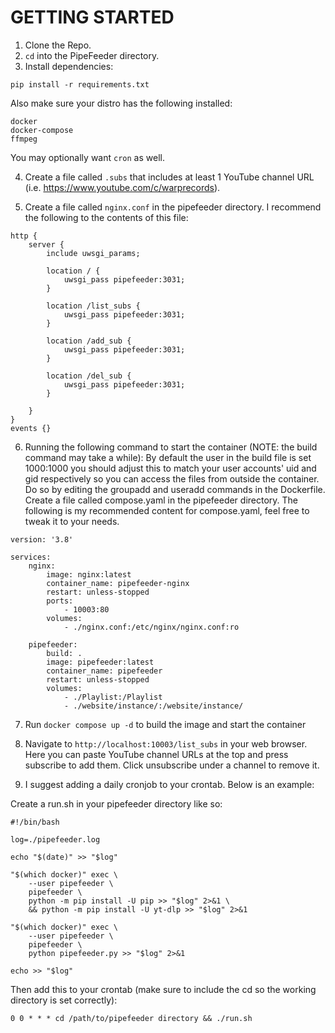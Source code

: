 # GETTING STARTED

1. Clone the Repo.
2. ```cd``` into the PipeFeeder directory.
3. Install dependencies:
```
pip install -r requirements.txt
```
Also make sure your distro has the following installed:
```
docker
docker-compose
ffmpeg
```
You may optionally want ```cron``` as well.

4. Create a file called ```.subs``` that includes at least 1 YouTube channel URL (i.e. https://www.youtube.com/c/warprecords).

5. Create a file called ```nginx.conf``` in the pipefeeder directory. I recommend the following to the contents of this file:

```
http {
	server {
		include uwsgi_params;

		location / {
			uwsgi_pass pipefeeder:3031;
		}
	
		location /list_subs {
			uwsgi_pass pipefeeder:3031;
		}

		location /add_sub {
			uwsgi_pass pipefeeder:3031;
		}

		location /del_sub {
			uwsgi_pass pipefeeder:3031;
		}
	
	}
}
events {}
```

6. Running the following command to start the container (NOTE: the build command may take a while):
By default the user in the build file is set 1000:1000 you should adjust this to match your user accounts' uid and gid respectively so you can access the files from outside the container. Do so by editing the groupadd and useradd commands in the Dockerfile.
Create a file called compose.yaml in the pipefeeder directory. The following is my recommended content for compose.yaml, feel free to tweak it to your needs.

```
version: '3.8'

services:
    nginx:
        image: nginx:latest
        container_name: pipefeeder-nginx
        restart: unless-stopped
        ports:
            - 10003:80
        volumes:
            - ./nginx.conf:/etc/nginx/nginx.conf:ro

    pipefeeder:
        build: .
        image: pipefeeder:latest
        container_name: pipefeeder
        restart: unless-stopped
        volumes:
            - ./Playlist:/Playlist
            - ./website/instance/:/website/instance/
```

7. Run ```docker compose up -d``` to build the image and start the container

8. Navigate to ```http://localhost:10003/list_subs``` in your web browser. Here you can paste YouTube channel URLs at the top and press subscribe to add them. Click unsubscribe under a channel to remove it.

9. I suggest adding a daily cronjob to your crontab. Below is an example:

Create a run.sh in your pipefeeder directory like so:

```
#!/bin/bash

log=./pipefeeder.log

echo "$(date)" >> "$log"

"$(which docker)" exec \
	--user pipefeeder \
	pipefeeder \
	python -m pip install -U pip >> "$log" 2>&1 \
	&& python -m pip install -U yt-dlp >> "$log" 2>&1

"$(which docker)" exec \
	--user pipefeeder \
	pipefeeder \
	python pipefeeder.py >> "$log" 2>&1

echo >> "$log"
```

Then add this to your crontab (make sure to include the cd so the working directory is set correctly):

```
0 0 * * * cd /path/to/pipefeeder directory && ./run.sh
```
